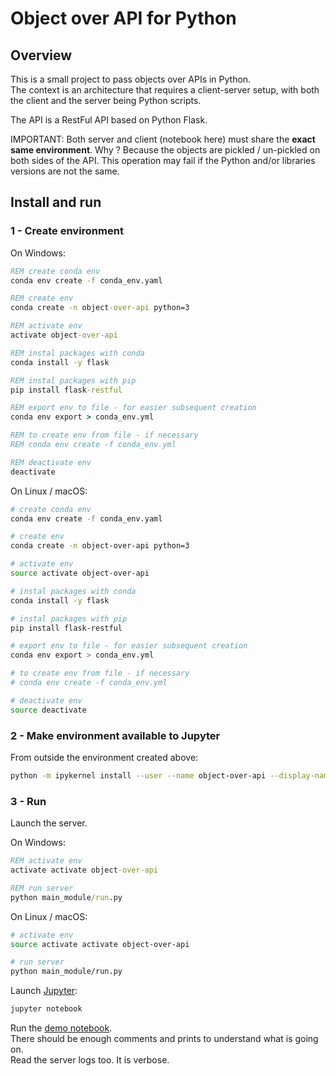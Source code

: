 # Object over API for Python

## Overview

This is a small project to pass objects over APIs in Python.   
The context is an architecture that requires a client-server setup, with both the client and the server being Python scripts.

The API is a RestFul API based on Python Flask.

IMPORTANT: Both server and client (notebook here) must share the **exact same environment**. Why ? Because the objects are pickled / un-pickled on both sides of the API. This operation may fail if the Python and/or libraries versions are not the same.

## Install and run

### 1 - Create environment

On Windows:

```bat
REM create conda env
conda env create -f conda_env.yaml

REM create env
conda create -n object-over-api python=3

REM activate env
activate object-over-api

REM instal packages with conda
conda install -y flask

REM instal packages with pip
pip install flask-restful

REM export env to file - for easier subsequent creation
conda env export > conda_env.yml

REM to create env from file - if necessary
REM conda env create -f conda_env.yml

REM deactivate env
deactivate
```

On Linux / macOS:

```bash
# create conda env
conda env create -f conda_env.yaml

# create env
conda create -n object-over-api python=3

# activate env
source activate object-over-api

# instal packages with conda
conda install -y flask

# instal packages with pip
pip install flask-restful

# export env to file - for easier subsequent creation
conda env export > conda_env.yml

# to create env from file - if necessary
# conda env create -f conda_env.yml

# deactivate env
source deactivate
```

### 2 - Make environment available to Jupyter

From outside the environment created above:

```bash
python -m ipykernel install --user --name object-over-api --display-name "Python object-over-api"
```

### 3 - Run

Launch the server.

On Windows:

```bat
REM activate env
activate activate object-over-api

REM run server
python main_module/run.py
```

On Linux / macOS:

```bash
# activate env
source activate activate object-over-api

# run server
python main_module/run.py
```

Launch [Jupyter](http://jupyter.org/):
```bash
jupyter notebook
```

Run the [demo notebook]().  
There should be enough comments and prints to understand what is going on.  
Read the server logs too. It is verbose.
